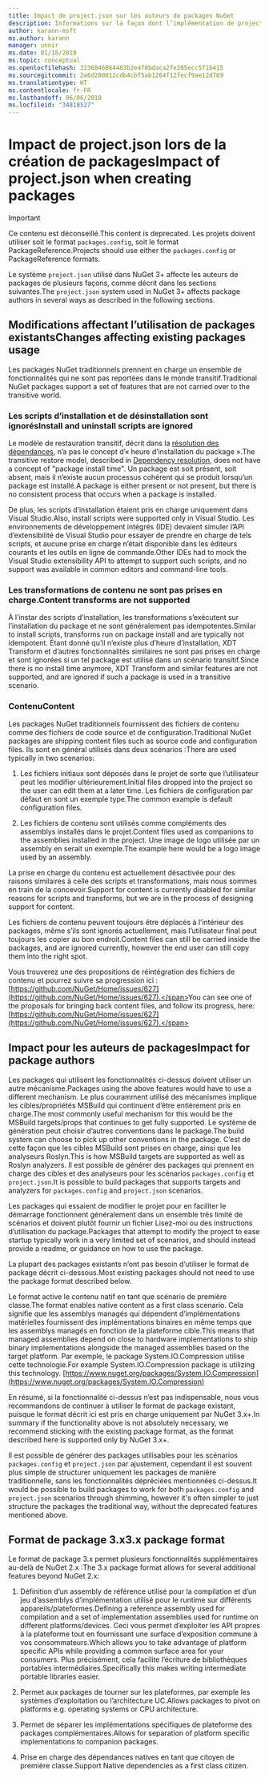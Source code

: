 ```yaml
---
title: Impact de project.json sur les auteurs de packages NuGet
description: Informations sur la façon dont l’implémentation de project.json dans NuGet 3.x affecte les auteurs de packages, notamment en termes de fonctionnalités, de contenu et de format de package non pris en charge.
author: karann-msft
ms.author: karann
manager: unnir
ms.date: 01/18/2018
ms.topic: conceptual
ms.openlocfilehash: 3236846864483b2e4f8bdaca2fe285ecc571b415
ms.sourcegitcommit: 2a6d200012cdb4cbf5ab1264f12fecf9ae12d769
ms.translationtype: HT
ms.contentlocale: fr-FR
ms.lasthandoff: 06/06/2018
ms.locfileid: "34818527"
---
```

# <a name="impact-of-projectjson-when-creating-packages"></a><span data-ttu-id="7ee43-103">Impact de project.json lors de la création de packages</span><span class="sxs-lookup"><span data-stu-id="7ee43-103">Impact of project.json when creating packages</span></span>

> [!Important]
> <span data-ttu-id="7ee43-104">Ce contenu est déconseillé.</span><span class="sxs-lookup"><span data-stu-id="7ee43-104">This content is deprecated.</span></span> <span data-ttu-id="7ee43-105">Les projets doivent utiliser soit le format `packages.config`, soit le format PackageReference.</span><span class="sxs-lookup"><span data-stu-id="7ee43-105">Projects should use either the `packages.config` or PackageReference formats.</span></span>

<span data-ttu-id="7ee43-106">Le système `project.json` utilisé dans NuGet 3+ affecte les auteurs de packages de plusieurs façons, comme décrit dans les sections suivantes.</span><span class="sxs-lookup"><span data-stu-id="7ee43-106">The `project.json` system used in NuGet 3+ affects package authors in several ways as described in the following sections.</span></span>

## <a name="changes-affecting-existing-packages-usage"></a><span data-ttu-id="7ee43-107">Modifications affectant l’utilisation de packages existants</span><span class="sxs-lookup"><span data-stu-id="7ee43-107">Changes affecting existing packages usage</span></span>

<span data-ttu-id="7ee43-108">Les packages NuGet traditionnels prennent en charge un ensemble de fonctionnalités qui ne sont pas reportées dans le monde transitif.</span><span class="sxs-lookup"><span data-stu-id="7ee43-108">Traditional NuGet packages support a set of features that are not carried over to the transitive world.</span></span>

### <a name="install-and-uninstall-scripts-are-ignored"></a><span data-ttu-id="7ee43-109">Les scripts d’installation et de désinstallation sont ignorés</span><span class="sxs-lookup"><span data-stu-id="7ee43-109">Install and uninstall scripts are ignored</span></span>

<span data-ttu-id="7ee43-110">Le modèle de restauration transitif, décrit dans la [résolution des dépendances](../consume-packages/dependency-resolution.md#dependency-resolution-with-packagereference), n’a pas le concept d’« heure d’installation du package ».</span><span class="sxs-lookup"><span data-stu-id="7ee43-110">The transitive restore model, described in [Dependency resolution](../consume-packages/dependency-resolution.md#dependency-resolution-with-packagereference), does not have a concept of "package install time".</span></span> <span data-ttu-id="7ee43-111">Un package est soit présent, soit absent, mais il n’existe aucun processus cohérent qui se produit lorsqu’un package est installé.</span><span class="sxs-lookup"><span data-stu-id="7ee43-111">A package is either present or not present, but there is no consistent process that occurs when a package is installed.</span></span>

<span data-ttu-id="7ee43-112">De plus, les scripts d’installation étaient pris en charge uniquement dans Visual Studio.</span><span class="sxs-lookup"><span data-stu-id="7ee43-112">Also, install scripts were supported only in Visual Studio.</span></span> <span data-ttu-id="7ee43-113">Les environnements de développement intégrés (IDE) devaient simuler l’API d’extensibilité de Visual Studio pour essayer de prendre en charge de tels scripts, et aucune prise en charge n’était disponible dans les éditeurs courants et les outils en ligne de commande.</span><span class="sxs-lookup"><span data-stu-id="7ee43-113">Other IDEs had to mock the Visual Studio extensibility API to attempt to support such scripts, and no support was available in common editors and command-line tools.</span></span>

### <a name="content-transforms-are-not-supported"></a><span data-ttu-id="7ee43-114">Les transformations de contenu ne sont pas prises en charge.</span><span class="sxs-lookup"><span data-stu-id="7ee43-114">Content transforms are not supported</span></span>

<span data-ttu-id="7ee43-115">À l’instar des scripts d’installation, les transformations s’exécutent sur l’installation du package et ne sont généralement pas idempotentes.</span><span class="sxs-lookup"><span data-stu-id="7ee43-115">Similar to install scripts, transforms run on package install and are typically not idempotent.</span></span> <span data-ttu-id="7ee43-116">Étant donné qu’il n’existe plus d’heure d’installation, XDT Transform et d’autres fonctionnalités similaires ne sont pas prises en charge et sont ignorées si un tel package est utilisé dans un scénario transitif.</span><span class="sxs-lookup"><span data-stu-id="7ee43-116">Since there is no install time anymore, XDT Transform and similar features are not supported, and are ignored if such a package is used in a transitive scenario.</span></span>

### <a name="content"></a><span data-ttu-id="7ee43-117">Contenu</span><span class="sxs-lookup"><span data-stu-id="7ee43-117">Content</span></span>

<span data-ttu-id="7ee43-118">Les packages NuGet traditionnels fournissent des fichiers de contenu comme des fichiers de code source et de configuration.</span><span class="sxs-lookup"><span data-stu-id="7ee43-118">Traditional NuGet packages are shipping content files such as source code and configuration files.</span></span> <span data-ttu-id="7ee43-119">Ils sont en général utilisés dans deux scénarios :</span><span class="sxs-lookup"><span data-stu-id="7ee43-119">There are used typically in two scenarios:</span></span>

1. <span data-ttu-id="7ee43-120">Les fichiers initiaux sont déposés dans le projet de sorte que l’utilisateur peut les modifier ultérieurement.</span><span class="sxs-lookup"><span data-stu-id="7ee43-120">Initial files dropped into the project so the user can edit them at a later time.</span></span> <span data-ttu-id="7ee43-121">Les fichiers de configuration par défaut en sont un exemple type.</span><span class="sxs-lookup"><span data-stu-id="7ee43-121">The common example is default configuration files.</span></span>

1. <span data-ttu-id="7ee43-122">Les fichiers de contenu sont utilisés comme compléments des assemblys installés dans le projet.</span><span class="sxs-lookup"><span data-stu-id="7ee43-122">Content files used as companions to the assemblies installed in the project.</span></span> <span data-ttu-id="7ee43-123">Une image de logo utilisée par un assembly en serait un exemple.</span><span class="sxs-lookup"><span data-stu-id="7ee43-123">The example here would be a logo image used by an assembly.</span></span>

<span data-ttu-id="7ee43-124">La prise en charge du contenu est actuellement désactivée pour des raisons similaires à celle des scripts et transformations, mais nous sommes en train de la concevoir.</span><span class="sxs-lookup"><span data-stu-id="7ee43-124">Support for content is currently disabled for similar reasons for scripts and transforms, but we are in the process of designing support for content.</span></span>

<span data-ttu-id="7ee43-125">Les fichiers de contenu peuvent toujours être déplacés à l’intérieur des packages, même s’ils sont ignorés actuellement, mais l’utilisateur final peut toujours les copier au bon endroit.</span><span class="sxs-lookup"><span data-stu-id="7ee43-125">Content files can still be carried inside the packages, and are ignored currently, however the end user can still copy them into the right spot.</span></span>

<span data-ttu-id="7ee43-126">Vous trouverez une des propositions de réintégration des fichiers de contenu et pourrez suivre sa progression ici : [https://github.com/NuGet/Home/issues/627](https://github.com/NuGet/Home/issues/627).</span><span class="sxs-lookup"><span data-stu-id="7ee43-126">You can see one of the proposals for bringing back content files, and follow its progress, here: [https://github.com/NuGet/Home/issues/627](https://github.com/NuGet/Home/issues/627).</span></span>

## <a name="impact-for-package-authors"></a><span data-ttu-id="7ee43-127">Impact pour les auteurs de packages</span><span class="sxs-lookup"><span data-stu-id="7ee43-127">Impact for package authors</span></span>

<span data-ttu-id="7ee43-128">Les packages qui utilisent les fonctionnalités ci-dessus doivent utiliser un autre mécanisme.</span><span class="sxs-lookup"><span data-stu-id="7ee43-128">Packages using the above features would have to use a different mechanism.</span></span> <span data-ttu-id="7ee43-129">Le plus couramment utilisé des mécanismes implique les cibles/propriétés MSBuild qui continuent d’être entièrement pris en charge.</span><span class="sxs-lookup"><span data-stu-id="7ee43-129">The most commonly useful mechanism for this would be the MSBuild targets/props that continues to get fully supported.</span></span> <span data-ttu-id="7ee43-130">Le système de génération peut choisir d’autres conventions dans le package.</span><span class="sxs-lookup"><span data-stu-id="7ee43-130">The build system can choose to pick up other conventions in the package.</span></span> <span data-ttu-id="7ee43-131">C’est de cette façon que les cibles MSBuild sont prises en charge, ainsi que les analyseurs Roslyn.</span><span class="sxs-lookup"><span data-stu-id="7ee43-131">This is how MSBuild targets are supported as well as Roslyn analyzers.</span></span> <span data-ttu-id="7ee43-132">Il est possible de générer des packages qui prennent en charge des cibles et des analyseurs pour les scénarios `packages.config` et `project.json`.</span><span class="sxs-lookup"><span data-stu-id="7ee43-132">It is possible to build packages that supports targets and analyzers for `packages.config` and `project.json` scenarios.</span></span>

<span data-ttu-id="7ee43-133">Les packages qui essaient de modifier le projet pour en faciliter le démarrage fonctionnent généralement dans un ensemble très limité de scénarios et doivent plutôt fournir un fichier Lisez-moi ou des instructions d’utilisation du package.</span><span class="sxs-lookup"><span data-stu-id="7ee43-133">Packages that attempt to modify the project to ease startup typically work in a very limited set of scenarios, and should instead provide a readme, or guidance on how to use the package.</span></span>

<span data-ttu-id="7ee43-134">La plupart des packages existants n’ont pas besoin d’utiliser le format de package décrit ci-dessous.</span><span class="sxs-lookup"><span data-stu-id="7ee43-134">Most existing packages should not need to use the package format described below.</span></span>

<span data-ttu-id="7ee43-135">Le format active le contenu natif en tant que scénario de première classe.</span><span class="sxs-lookup"><span data-stu-id="7ee43-135">The format enables native content as a first class scenario.</span></span> <span data-ttu-id="7ee43-136">Cela signifie que les assemblys managés qui dépendent d’implémentations matérielles fournissent des implémentations binaires en même temps que les assemblys managés en fonction de la plateforme cible.</span><span class="sxs-lookup"><span data-stu-id="7ee43-136">This means that managed assemblies depend on close to hardware implementations to ship binary implementations alongside the managed assemblies based on the target platform.</span></span> <span data-ttu-id="7ee43-137">Par exemple, le package System.IO.Compression utilise cette technologie.</span><span class="sxs-lookup"><span data-stu-id="7ee43-137">For example System.IO.Compression package is utilizing this technology.</span></span> [https://www.nuget.org/packages/System.IO.Compression](https://www.nuget.org/packages/System.IO.Compression)

<span data-ttu-id="7ee43-138">En résumé, si la fonctionnalité ci-dessus n’est pas indispensable, nous vous recommandons de continuer à utiliser le format de package existant, puisque le format décrit ici est pris en charge uniquement par NuGet 3.x+.</span><span class="sxs-lookup"><span data-stu-id="7ee43-138">In summary if the functionality above is not absolutely necessary, we recommend sticking with the existing package format, as the format described here is supported only by NuGet 3.x+.</span></span>

<span data-ttu-id="7ee43-139">Il est possible de générer des packages utilisables pour les scénarios `packages.config` et `project.json` par ajustement, cependant il est souvent plus simple de structurer uniquement les packages de manière traditionnelle, sans les fonctionnalités dépréciées mentionnées ci-dessus.</span><span class="sxs-lookup"><span data-stu-id="7ee43-139">It would be possible to build packages to work for both `packages.config` and `project.json` scenarios through shimming, however it's often simpler to just structure the packages the traditional way, without the deprecated features mentioned above.</span></span>

## <a name="3x-package-format"></a><span data-ttu-id="7ee43-140">Format de package 3.x</span><span class="sxs-lookup"><span data-stu-id="7ee43-140">3.x package format</span></span>

<span data-ttu-id="7ee43-141">Le format de package 3.x permet plusieurs fonctionnalités supplémentaires au-delà de NuGet 2.x :</span><span class="sxs-lookup"><span data-stu-id="7ee43-141">The 3.x package format allows for several additional features beyond NuGet 2.x:</span></span>

1. <span data-ttu-id="7ee43-142">Définition d’un assembly de référence utilisé pour la compilation et d’un jeu d’assemblys d’implémentation utilisé pour le runtime sur différents appareils/plateformes.</span><span class="sxs-lookup"><span data-stu-id="7ee43-142">Defining a reference assembly used for compilation and a set of implementation assemblies used for runtime on different platforms/devices.</span></span> <span data-ttu-id="7ee43-143">Ceci vous permet d’exploiter les API propres à la plateforme tout en fournissant une surface d’exposition commune à vos consommateurs.</span><span class="sxs-lookup"><span data-stu-id="7ee43-143">Which allows you to take advantage of platform specific APIs while providing a common surface area for your consumers.</span></span> <span data-ttu-id="7ee43-144">Plus précisément, cela facilite l’écriture de bibliothèques portables intermédiaires.</span><span class="sxs-lookup"><span data-stu-id="7ee43-144">Specifically this makes writing intermediate portable libraries easier.</span></span>

1. <span data-ttu-id="7ee43-145">Permet aux packages de tourner sur les plateformes, par exemple les systèmes d’exploitation ou l’architecture UC.</span><span class="sxs-lookup"><span data-stu-id="7ee43-145">Allows packages to pivot on platforms e.g. operating systems or CPU architecture.</span></span>

1. <span data-ttu-id="7ee43-146">Permet de séparer les implémentations spécifiques de plateforme des packages complémentaires.</span><span class="sxs-lookup"><span data-stu-id="7ee43-146">Allows for separation of platform specific implementations to companion packages.</span></span>

1. <span data-ttu-id="7ee43-147">Prise en charge des dépendances natives en tant que citoyen de première classe.</span><span class="sxs-lookup"><span data-stu-id="7ee43-147">Support Native dependencies as a first class citizen.</span></span>
